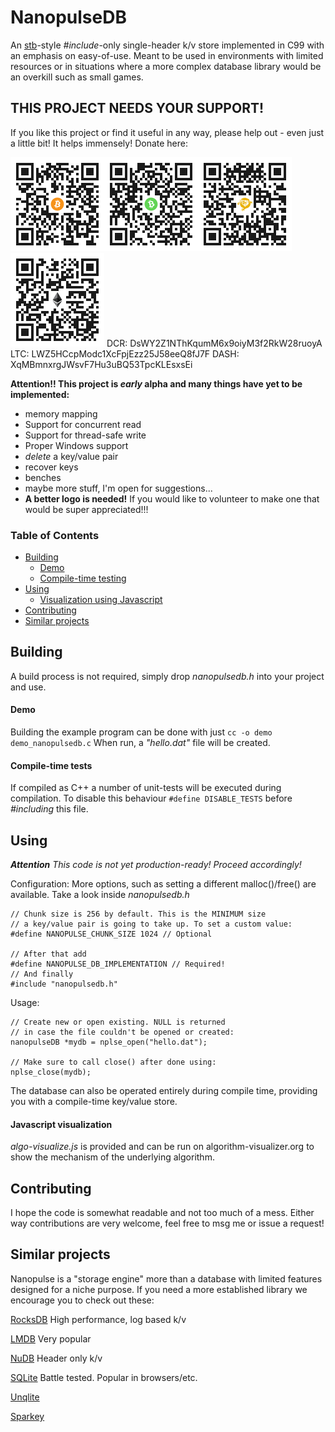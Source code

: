 # NanopulseDB

An [stb](https://github.com/nothings/stb/)-style *#include*-only single-header k/v store implemented in C99 with an emphasis on easy-of-use.
Meant to be used in environments with limited resources or in situations where a more complex database library would be an overkill such as small games.

## THIS PROJECT NEEDS YOUR SUPPORT!

If you like this project or find it useful in any way, please help out - even just a little bit! It helps immensely!
Donate here:

<img src="images/btc.png" width="150px" alt="1H1RrCrEgUXDFibpaJciLjS9r7upQs6XPc"><img src="images/bch.png" width="150px" alt="qzgfgd6zen70mfzasjtc4rx9m7fhz65zyg0n6v3sdh"><img src="images/bsv.png" width="150px" alt="15dtAGzzMf6yWF82aYuGKZYMCyP5HoWVLP"><img src="images/eth.png" width="150px" alt="0x32a42d02eB021914FE8928d4A60332970F96f2cd">
DCR:  DsWY2Z1NThKqumM6x9oiyM3f2RkW28ruoyA
LTC:  LWZ5HCcpModc1XcFpjEzz25J58eeQ8fJ7F
DASH: XqMBmnxrgJWsvF7Hu3uBQ53TpcKLEsxsEi

**Attention!! This project is *early* alpha and many things have yet to be implemented:**
- memory mapping
- Support for concurrent read
- Support for thread-safe write
- Proper Windows support
- *delete* a key/value pair
- recover keys
- benches
- maybe more stuff, I'm open for suggestions...
- **A better logo is needed!** If you would like to volunteer to make one that would be super appreciated!!!

### Table of Contents
- [Building](#building)
  - [Demo](#demo)
  - [Compile-time testing](#compile-time-tests)
- [Using](#using)
  - [Visualization using Javascript](#javascript-visualization)
- [Contributing](#contributing)
- [Similar projects](#similar-projects)

## Building
A build process is not required, simply drop *nanopulsedb.h* into your project and use.
#### Demo
Building the example program can be done with just ``cc -o demo demo_nanopulsedb.c`` When run, a _"hello.dat"_ file will be created.
#### Compile-time tests
If compiled as C++ a number of unit-tests will be executed during compilation. To disable this behaviour ```#define DISABLE_TESTS``` before *#including* this file.

## Using
_**Attention** This code is not yet production-ready! Proceed accordingly!_

Configuration:
More options, such as setting a different malloc()/free() are available. Take a look inside *nanopulsedb.h*
```
// Chunk size is 256 by default. This is the MINIMUM size
// a key/value pair is going to take up. To set a custom value:
#define NANOPULSE_CHUNK_SIZE 1024 // Optional

// After that add
#define NANOPULSE_DB_IMPLEMENTATION // Required!
// And finally
#include "nanopulsedb.h"

```
Usage:
```
// Create new or open existing. NULL is returned 
// in case the file couldn't be opened or created:
nanopulseDB *mydb = nplse_open("hello.dat");

// Make sure to call close() after done using:
nplse_close(mydb);
```
The database can also be operated entirely during compile time, providing you with a compile-time key/value store.

#### Javascript visualization
*algo-visualize.js* is provided and can be run on algorithm-visualizer.org to show the mechanism of the underlying algorithm. 

## Contributing
I hope the code is somewhat readable and not too much of a mess. Either way contributions are very welcome, feel free to msg me or issue a request!

## Similar projects
Nanopulse is a "storage engine" more than a database with limited features designed for a niche purpose. If you need a more established library we encourage you to check out these:

[RocksDB](https://github.com/facebook/rocksdb) High performance, log based k/v 

[LMDB](https://github.com/LMDB/lmdb) Very popular                                              

[NuDB](https://github.com/CPPAlliance/NuDB) Header only k/v

[SQLite](https://github.com/sqlite/sqlite) Battle tested. Popular in browsers/etc. 

[Unqlite](https://github.com/symisc/unqlite)          

[Sparkey](https://github.com/spotify/sparkey)
                                                                                                  
